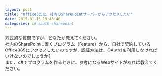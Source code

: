 ```yaml
---
layout: post
title: "Office365に、社内のSharePointサーバーからアクセスしたい"
date: 2015-01-15 19:43:46
categories: c# oauth sharepoint
---
```

<p>方式的な質問ですが、どなたか教えてください。<br>
社内のSharePointに置くプログラム（Feature）から、自社で契約しているOffice365にアクセスしたいのですが、認証方法は、OAuth2を利用しなければいけないのでしょうか?<br>
また、c#でプログラムを作るときに、参考になるWebサイトがあれば教えてください。</p>
